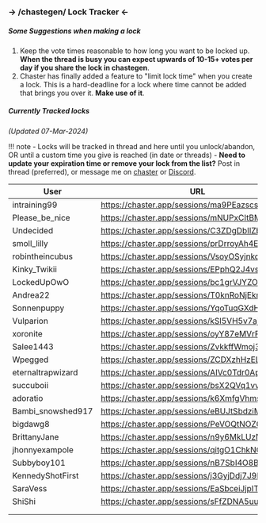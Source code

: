 ### -> /chastegen/ Lock Tracker <-

##### Some Suggestions when making a lock
1. Keep the vote times reasonable to how long you want to be locked up. __When the thread is busy you can expect upwards of 10-15+ votes per day if you share the lock in chastegen__.
1. Chaster has finally added a feature to "limit lock time" when you create a lock. This is a hard-deadline for a lock where time cannot be added that brings you over it. __Make use of it__.

##### Currently Tracked locks
_(Updated 07-Mar-2024)_

!!! note 
    - Locks will be tracked in thread and here until you unlock/abandon, OR until a custom time you give is reached (in date or threads)
    - __Need to update your expiration time or remove your lock from the list?__ Post in thread (preferred), or message me on [chaster](https://chaster.app/user/Delv) or [Discord](https://discord.com/users/230024106400022528).

| User | URL | Expiration |
| -- | -- | -- |
| intraining99 | https://chaster.app/sessions/ma9PEazscsz39lYM | === |
| Please_be_nice | https://chaster.app/sessions/mNUPxCItBMbMFuvO | === |
| Undecided | https://chaster.app/sessions/C3ZDgDbIlZbmHrGi | === |
| smoll_lilly | https://chaster.app/sessions/prDrroyAh4E4n5Ky | === |
| robintheincubus | https://chaster.app/sessions/VsoyOSyjnkqrkvHH | === |
| Kinky_Twikii | https://chaster.app/sessions/EPphQ2J4vsNX3Ghi | === |
| LockedUpOwO | https://chaster.app/sessions/bc1grVJYZOYGEjqn | === |
| Andrea22 | https://chaster.app/sessions/T0knRoNjEkmsZg9T | === |
| Sonnenpuppy | https://chaster.app/sessions/YqoTuqGXdHig5Iux | === |
| Vulparion | https://chaster.app/sessions/kSl5VH5v7ajrhSaN | === |
| xoronite | https://chaster.app/sessions/oyY87eMVrRD6cyXe | === |
| Salee1443 | https://chaster.app/sessions/ZvkkffWmoj3CyGmE | === |
| Wpegged | https://chaster.app/sessions/ZCDXzhHzEL5OwnhW | === |
| eternaltrapwizard | https://chaster.app/sessions/AIVc0Tdr0Apem5ae | === |
| succuboii | https://chaster.app/sessions/bsX2QVq1vvJ5dp6l | === |
| adoratio | https://chaster.app/sessions/k6XmfgVhmstGk6oW | === |
| Bambi_snowshed917 | https://chaster.app/sessions/eBUJtSbdziM9TqbX | === |
| bigdawg8 | https://chaster.app/sessions/PeVOQtNOZ0jjh62M | === |
| BrittanyJane | https://chaster.app/sessions/n9y6MkLUzNRribAO | === |
| jhonnyexampole | https://chaster.app/sessions/qitgO1ChkNCLTidf | === |
| Subbyboy101 | https://chaster.app/sessions/nB7SbI4O8BZw75HQ | === |
| KennedyShotFirst | https://chaster.app/sessions/j3GyjDdj7J9D0pRJ | === |
| SaraVess | https://chaster.app/sessions/EaSbceiJjpITeiKV | === |
| ShiShi | https://chaster.app/sessions/sFfZDNA5uuYqqKjX | === |
|  |  |  |
|  |  |  |